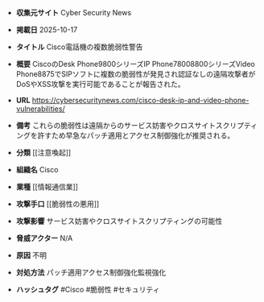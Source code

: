 - **収集元サイト**
Cyber Security News

- **掲載日**
2025-10-17

- **タイトル**
Cisco電話機の複数脆弱性警告

- **概要**
CiscoのDesk Phone9800シリーズIP Phone78008800シリーズVideo Phone8875でSIPソフトに複数の脆弱性が発見され認証なしの遠隔攻撃者がDoSやXSS攻撃を実行可能であることが報告された。

- **URL**
https://cybersecuritynews.com/cisco-desk-ip-and-video-phone-vulnerabilities/

- **備考**
これらの脆弱性は遠隔からのサービス妨害やクロスサイトスクリプティングを許すため早急なパッチ適用とアクセス制御強化が推奨される。

- **分類**
[[注意喚起]]

- **組織名**
Cisco

- **業種**
[[情報通信業]]

- **攻撃手口**
[[脆弱性の悪用]]

- **攻撃影響**
サービス妨害やクロスサイトスクリプティングの可能性

- **脅威アクター**
N/A

- **原因**
不明

- **対処方法**
パッチ適用アクセス制御強化監視強化

- **ハッシュタグ**
#Cisco #脆弱性 #セキュリティ
